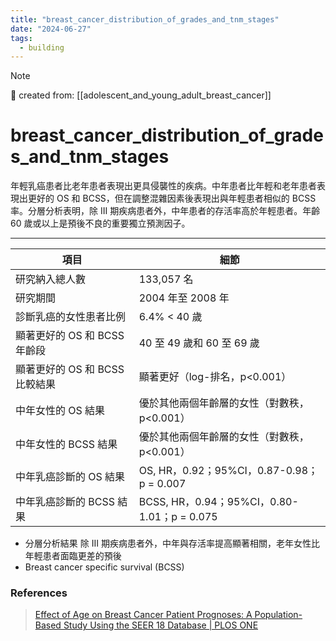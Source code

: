 ```yaml
---
title: "breast_cancer_distribution_of_grades_and_tnm_stages"
date: "2024-06-27"
tags:
  - building
---
```


> [!NOTE]
> 🌱 created from: [[adolescent_and_young_adult_breast_cancer]]

# breast_cancer_distribution_of_grades_and_tnm_stages

年輕乳癌患者比老年患者表現出更具侵襲性的疾病。中年患者比年輕和老年患者表現出更好的 OS 和 BCSS，但在調整混雜因素後表現出與年輕患者相似的 BCSS 率。分層分析表明，除 III 期疾病患者外，中年患者的存活率高於年輕患者。年齡 60 歲或以上是預後不良的重要獨立預測因子。

---
| 項目                           | 細節                                        |
| ------------------------------ | ------------------------------------------- |
| 研究納入總人數                 | 133,057 名                                  |
| 研究期間                       | 2004 年至 2008 年                           |
| 診斷乳癌的女性患者比例         | 6.4% < 40 歲                                |
| 顯著更好的 OS 和 BCSS 年齡段   | 40 至 49 歲和 60 至 69 歲                   |
| 顯著更好的 OS 和 BCSS 比較結果 | 顯著更好（log-排名，p<0.001）               |
| 中年女性的 OS 結果             | 優於其他兩個年齡層的女性（對數秩，p<0.001） |
| 中年女性的 BCSS 結果           | 優於其他兩個年齡層的女性（對數秩，p<0.001） |
| 中年乳癌診斷的 OS 結果         | OS, HR，0.92；95%CI，0.87-0.98；p = 0.007   |
| 中年乳癌診斷的 BCSS 結果       | BCSS, HR，0.94；95%CI，0.80-1.01；p = 0.075 |
- 分層分析結果 除 III 期疾病患者外，中年與存活率提高顯著相關，老年女性比年輕患者面臨更差的預後
- Breast cancer specific survival (BCSS)
### References
> [Effect of Age on Breast Cancer Patient Prognoses: A Population-Based Study Using the SEER 18 Database | PLOS ONE](https://journals.plos.org/plosone/article?id=10.1371/journal.pone.0165409)
